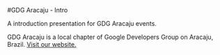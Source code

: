 #GDG Aracaju - Intro

A introduction presentation for GDG Aracaju events.

GDG Aracaju is a local chapter of Google Developers Group on Aracaju, Brazil. [Visit our website.](http://gdgaracaju.com.br/)
